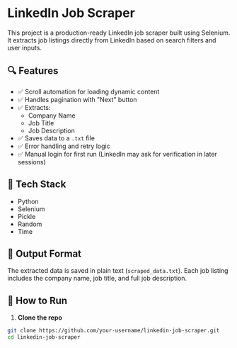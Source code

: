 # LinkedIn Job Scraper

This project is a production-ready LinkedIn job scraper built using Selenium. It extracts job listings directly from LinkedIn based on search filters and user inputs.

## 🔍 Features

- ✅ Scroll automation for loading dynamic content
- ✅ Handles pagination with "Next" button
- ✅ Extracts:
  - Company Name
  - Job Title
  - Job Description
- ✅ Saves data to a `.txt` file
- ✅ Error handling and retry logic
- ✅ Manual login for first run (LinkedIn may ask for verification in later sessions)

## 🧰 Tech Stack

- Python
- Selenium
- Pickle
- Random
- Time

## 📁 Output Format

The extracted data is saved in plain text (`scraped_data.txt`). Each job listing includes the company name, job title, and full job description.

## 🚀 How to Run

1. **Clone the repo**

```bash
git clone https://github.com/your-username/linkedin-job-scraper.git
cd linkedin-job-scraper
